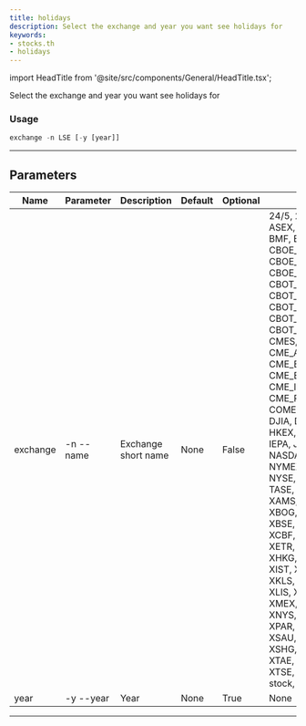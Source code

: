 ```yaml
---
title: holidays
description: Select the exchange and year you want see holidays for
keywords:
- stocks.th
- holidays
---
```


import HeadTitle from '@site/src/components/General/HeadTitle.tsx';

<HeadTitle title="stocks /th/holidays - Reference | OpenBB Terminal Docs" />

Select the exchange and year you want see holidays for

### Usage

```python wordwrap
exchange -n LSE [-y [year]]
```

---

## Parameters

| Name | Parameter | Description | Default | Optional | Choices |
| ---- | --------- | ----------- | ------- | -------- | ------- |
| exchange | -n  --name | Exchange short name | None | False | 24/5, 24/7, AIXK, ASEX, ASX, BATS, BMF, BSE, BVMF, CBOE_Equity_Options, CBOE_Futures, CBOE_Index_Options, CBOT_Agriculture, CBOT_Bond, CBOT_Equity, CBOT_InterestRate, CBOT_Rate, CFE, CMES, CME_Agriculture, CME_Bond, CME_Equity, CME_InterestRate, CME_Rate, COMEX_Agriculture, DJIA, DOW, EUREX, HKEX, ICE, ICEUS, IEPA, JPX, LSE, NASDAQ, NYFE, NYMEX_Agriculture, NYSE, OSE, SIX, SSE, TASE, TSX, TSXV, XAMS, XASX, XBKK, XBOG, XBOM, XBRU, XBSE, XBUD, XBUE, XCBF, XCSE, XDUB, XETR, XFRA, XHEL, XHKG, XICE, XIDX, XIST, XJSE, XKAR, XKLS, XKRX, XLIM, XLIS, XLON, XMAD, XMEX, XMIL, XMOS, XNYS, XNZE, XOSL, XPAR, XPHS, XPRA, XSAU, XSES, XSGO, XSHG, XSTO, XSWX, XTAE, XTAI, XTKS, XTSE, XWAR, XWBO, stock, us_futures |
| year | -y  --year | Year | None | True | None |

---
